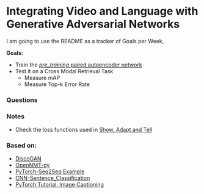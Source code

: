 # Integrating Video and Language with Generative Adversarial Networks

I am going to use the README as a tracker of Goals per Week,

__Goals:__

- Train the [_pre_training_ paired autoencoder network](https://github.com/vglsd/thesis/blob/master/abstract/m3GAN-entavelis.pdf)
- Test it on a Cross Modal Retrieval Task
    - Measure mAP 
    - Measure Top-k Error Rate
    

### Questions

### Notes

- Check the loss functions used in [Show, Adapt and Tell](https://github.com/tsenghungchen/show-adapt-and-tell#mscoco-captioning-dataset)

### Based on:

- [DiscoGAN](https://github.com/SKTBrain/DiscoGAN)
- [OpenNMT-py](https://github.com/OpenNMT/OpenNMT-py)
- [PyTorch-Seq2Seq Example](https://github.com/howardyclo/pytorch-seq2seq-example/)
- [CNN-Sentence_Classification](https://github.com/A-Jacobson/CNN_Sentence_Classification)
- [PyTorch Tutorial: Image Captioning](https://github.com/yunjey/pytorch-tutorial/tree/master/tutorials/03-advanced/image_captioning)
